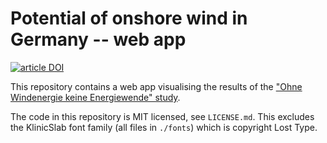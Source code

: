 # Potential of onshore wind in Germany -- web app

[![article DOI](https://img.shields.io/badge/article-10.2312%2Fiass.2019.052-blue)](https://doi.org/10.2312/iass.2019.052)

This repository contains a web app visualising the results of the ["Ohne Windenergie
keine Energiewende" study](https://github.com/timtroendle/out-of-sight).

The code in this repository is MIT licensed, see `LICENSE.md`. This excludes the KlinicSlab font family (all files in `./fonts`) which is copyright Lost Type.
